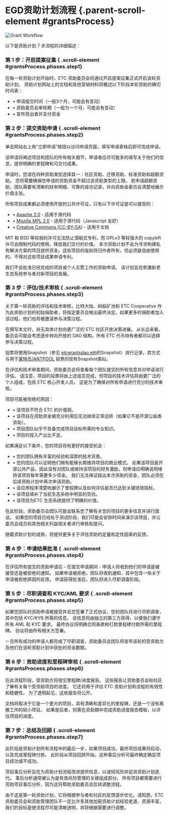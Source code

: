 # EGD资助计划流程 {.parent-scroll-element #grantsProcess}

![Grant Workflow](grants-workflow-cn.jpg)

以下是资助计划 7 步流程的详细描述：

### 第 1 步：开启提案征集 { .scroll-element #grantsProcess.phases.step1}

在每一轮资助计划开始时，ETC 资助委员会将通过开启提案征集正式开启该轮资助计划。 资助计划网站上的文档和其他营销材料将概述以下阶段本轮资助的确切时间表：

- • 申请提交时间（一般3个月，可能会有变动）
- • 资助委员会审核期（一般为一个月，可能会有变动）
- • 宣布竞出者并支付资金

### 第 2 步：提交资助申请 { .scroll-element #grantsProcess.phases.step2}

单击网站右上角“立即申请”按钮以访问申请页面，填写申请表格后即可完成申请。

该申请将阐述项目和团队的所有相关细节，申请者应尽可能多的填写关于他们的信息，提供明确的里程碑和可交付成果。

申请时，您请在四种资助类型选择其一：社区资助、迁移资助、标准资助和超额资助。 您将需要确保您申请的资助资金不超过该资助类型的上限。 若申请超额资助，团队需要有清晰的财务明细、可靠的成功记录，并向资助金委员会清楚地展示价值主张。

所有项目成果都必须使用开放的公共许可证，只有以下许可证是可以接受的：


- • [Apache 2.0](https://en.wikipedia.org/wiki/Apache_License) - 适用于源代码
- • [Mozilla MPL 2.0](https://en.wikipedia.org/wiki/Mozilla_Public_License) - 适用于源代码（Javascript 友好）
- • [Creative Commons (CC-BY-SA)](https://en.wikipedia.org/wiki/Creative_Commons_license) - 适用于文档


MIT 和 BSD 等较弱的许可无法防止潜艇式专利，而 GPLv3 等较强大的 copyleft 许可会限制代码的使用，降低我们交付的价值。 本次资助计划不会为寻求构建私有解决方案的项目提供资金。这些项目的版权将归作者所有，但必须是自由使用的，不得对这些项目成果申请专利。

我们不会批准已经完成的项目或个人志愿工作的资助申请。 该计划旨在刺激新老生态系统参与者对新项目的发展。


### 第 3 步：评估/技术审核 { .scroll-element #grantsProcess.phases.step3}

关于第一轮资助的评估和技术审核，比特大陆、蚂蚁矿池和 ETC Cooperative 作为此资助计划的初始捐助者，将指定委员会做出最终决定。如果更多的捐助者加入该过程，他们也将被邀请参与决策过程。

在撰写本文时，尚无具体计划向更广泛的 ETC 社区开放决策进展。 从长远来看，委员会可能会考虑逐步转向开放的 DAO 结构，所有 ETC 代币持有者都可以选择参与决策过程。

投票将使用Snapshot（参见 [etcgrantsdao.eth](https://snapshot.org/#/etcgrantsdao.eth)的Snapshot）进行记录，其方式与用于[莱特币/ANTPOOL](https://snapshot.org/#/litecoin-antpool-dao.eth) 投票的现有Snapshot类似。

在评估和技术审查期间，资助委员会将查看每个团队提交的所有信息并对申请进行评估。 请注意，项目的投票将由上述成员完成，但项目的技术评估将由更广泛的个人组成，包括 ETC 核心开发人员。 这是为了确保对所有申请进行充分的技术审核。

项目可能被拒绝的原因：

- • 该项目不符合 ETC 的价值观。
- • 该项目在资助资金被充分利用后无法继续正常运转（如果它不是开源公益类资助）。
- • 项目团队似乎不具备完成项目目标所需的专业知识。
- • 项目的投入产出比不足。

如果满足以下条件，您的项目将有更好的接受机会：

- • 您的团队拥有丰富的经验和深厚的技术背景。
- • 您的团队可以证明他们拥有能够长期维持项目的商业模式。 如果该项目是开源公共产品，因此没有对团队或维持该项目的财务激励，则申请应明确说明维持该项目每年需要多少资金。 我们无法保证超出本次资助的资金，团队必须在后续资助计划中再次申请资助。
- • 该应用程序清楚地展示了里程碑以及如何评估是否已达到关键绩效指标。
- • 该项目填补了当前生态系统中明显的空白。
- • 该项目为ETC 生态系统提供了明确的价值。

在此阶段，资助委员会团队可能会联系您了解有关您的项目的更多信息并进行面谈。 如果您的项目已经处于测试阶段，我们可能会安排时间来演示该项目，并让委员会成员和其他相关利益相关者进行审核和提问。

随着资助计划的成熟，将提供更多关于评估资助的定量和定性因素的反馈。


### 第 4 步：申请结果批准 { .scroll-element #grantsProcess.phases.step4}

在评估所有提交的资助申请后 - 在提交申请期间 - 申请人将收到他们的申请是被接受还是被拒绝的通知。 如果申请被拒绝，团队将收到通知，其中包含一些关于申请被拒绝原因的反馈。 申请获得批准后，团队将进入尽职调查阶段。

### 第 5 步：尽职调查和 KYC/AML 要求 { .scroll-element #grantsProcess.phases.step5}

如果您团队的资助申请被接受并且您签署了正式协议，您的团队将进行尽职调查，其中包括 KYC/KYB 所需的信息。 该信息将由独立的第三方获得，以便我们遵守所有 AML 和 KYC 要求。 最终协议将明确合同条款和打款里程碑付款所需的里程碑。 协议将由所有相关方签署。

一旦所有成功的申请人都完成了尽职调查，资助委员会团队将宣布该轮的受资助方及他们在该轮资助计划中获批的资金数额。


### 第 6 步：资助进度和里程碑审核 { .scroll-element #grantsProcess.phases.step6}

在此流程阶段，受资助方将提交里程碑/进度报告。 这些报告让资助委员会和社区了解有关每个受资助项目的进度。 它还将用于评估 ETC 资助计划和流程的有效性和稳健性。 为了透明起见，这些报告将公开。

文档将取决于它是一个更大的项目，具有清晰和差异化的里程碑，还是一个没有离散工作的较小项目。 如果是后者，则需在资助期中完成资助进度报告模板，以评估项目的进度。

### 第 7 步：总结及回顾 { .scroll-element #grantsProcess.phases.step7}

此阶段是资助计划所有流程中的最后一步，如果项目成功，最终项目成果将启动，以及完成里程碑付款。 此阶段从项目回顾开始，这种事后分析可最终确定确定项目成功或不成功。

项目事后分析旨在为资助计划流程改进提供信息，以减轻风险并促进资助计划迭代。 事后分析通常被认为是有效风险管理的关键组成部分。 所有项目都需要进行资助项目事后分析，因为这将帮助资助委员会后续调整流程。

由于这是第一轮资助计划，它将根据参与者和社区的反馈逐步优化。请知悉，ETC 资助委员会和资助管理团队不一定比许多其他加密资助计划经验老道、资源丰富，我们的目标是使流程尽可能清晰透明，并将根据需要进行调整。

